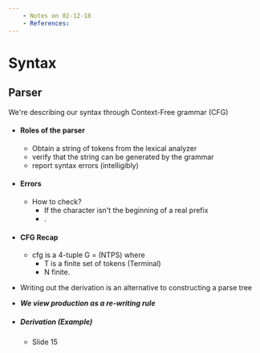 ```yaml
---
    - Notes on 02-12-18
    - References:
---
```

# Syntax
## Parser

We're describing our syntax through Context-Free grammar (CFG)

- #### Roles of the parser
    - Obtain a string of tokens from the lexical analyzer
    - verify that the string can be generated by the grammar
    - report syntax errors (intelligibly)

- #### Errors
    - How to check?
        - If the character isn't the beginning of a real prefix
        - .
- #### CFG Recap
    - cfg is a 4-tuple G = (NTPS) where
        - T is a finite set of tokens (Terminal)
        - N finite.
- Writing out the derivation is an alternative to constructing a parse tree
- ***We view production as a re-writing rule***
- ##### Derivation (Example)
    - Slide 15